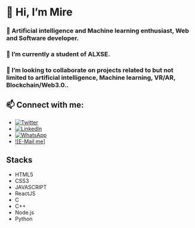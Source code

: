 # 👋 Hi, I’m Mire
### 👀 Artificial intelligence and Machine learning enthusiast, Web and Software developer.
### 🌱 I’m currently a student of ALXSE.
### 💞️ I’m looking to collaborate on projects related to but not limited to artificial intelligence, Machine learning, VR/AR, Blockchain/Web3.0..
## 📫 Connect with me:
-  [![Twitter](https://img.shields.io/twitter/follow/not_ifeanyi)](https://www.twitter.com/not_ifeanyi)
- [![LinkedIn](https://img.shields.io/badge/LinkedIn-0077B5?style=for-the-badge&logo=linkedin&logoColor=blue)](https://linkedin/in/mire-web)
- [![WhatsApp](https://img.shields.io/badge/WhatsApp-25D366?logo=whatsapp&logoColor=fff&style=plastic)](https://wa.me/2348081175695)
- [![E-Mail me]](mailto:mire4work@gmail.com)
## Stacks
   - HTML5
   - CSS3
   - JAVASCRIPT
   - ReactJS
   - C
   - C++
   - Node.js
   - Python
<!---
Mire-web/Mire-web is a ✨ special ✨ repository because its `README.md` (this file) appears on your GitHub profile.
You can click the Preview link to take a look at your changes.
--->
